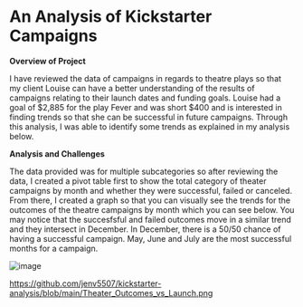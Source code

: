 # An Analysis of Kickstarter Campaigns
 
**Overview of Project**

I have reviewed the data of campaigns in regards to theatre plays so that my client Louise can have a better understanding of the results of campaigns relating to their launch dates and funding goals.  Louise had a goal of $2,885 for the play Fever and was short $400 and is interested in finding trends so that she can be successful in future campaigns.  Through this analysis, I was able to identify some trends as explained in my analysis below.

**Analysis and Challenges**

The data provided was for multiple subcategories so after reviewing the data, I created a pivot table first to show the total category of theater campaigns by month and whether they were successful, failed or canceled.  From there, I created a graph so that you can visually see the trends for the outcomes of the theatre campaigns by month which you can see below.  You may notice that the succesfsful and failed outcomes move in a similar trend and they intersect in December.  In December, there is a 50/50 chance of having a successful campaign.  May, June and July are the most successful months for a campaign. 

![image](https://user-images.githubusercontent.com/95455988/147024167-dcceb3eb-61e0-420b-9eb5-9c5b88406872.png)


[](Ijenv5507/kickstarter-analysis/images/Outcomes_vs_Goals.png)
https://github.com/jenv5507/kickstarter-analysis/blob/main/Theater_Outcomes_vs_Launch.png

